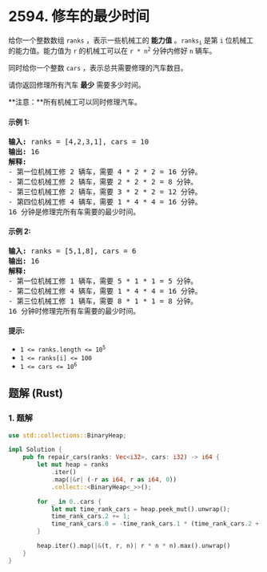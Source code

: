 # 2594. 修车的最少时间
给你一个整数数组 `ranks` ，表示一些机械工的 **能力值** 。<code>ranks<sub>i</sub></code> 是第 `i` 位机械工的能力值。能力值为 `r` 的机械工可以在 <code>r * n<sup>2</sup></code> 分钟内修好 `n` 辆车。

同时给你一个整数 `cars` ，表示总共需要修理的汽车数目。

请你返回修理所有汽车 **最少** 需要多少时间。

**注意：**所有机械工可以同时修理汽车。

#### 示例 1:
<pre>
<strong>输入:</strong> ranks = [4,2,3,1], cars = 10
<strong>输出:</strong> 16
<strong>解释:</strong>
- 第一位机械工修 2 辆车，需要 4 * 2 * 2 = 16 分钟。
- 第二位机械工修 2 辆车，需要 2 * 2 * 2 = 8 分钟。
- 第三位机械工修 2 辆车，需要 3 * 2 * 2 = 12 分钟。
- 第四位机械工修 4 辆车，需要 1 * 4 * 4 = 16 分钟。
16 分钟是修理完所有车需要的最少时间。
</pre>

#### 示例 2:
<pre>
<strong>输入:</strong> ranks = [5,1,8], cars = 6
<strong>输出:</strong> 16
<strong>解释:</strong>
- 第一位机械工修 1 辆车，需要 5 * 1 * 1 = 5 分钟。
- 第二位机械工修 4 辆车，需要 1 * 4 * 4 = 16 分钟。
- 第三位机械工修 1 辆车，需要 8 * 1 * 1 = 8 分钟。
16 分钟时修理完所有车需要的最少时间。
</pre>

#### 提示:
* <code>1 <= ranks.length <= 10<sup>5</sup></code>
* `1 <= ranks[i] <= 100`
* <code>1 <= cars <= 10<sup>6</sup></code>

## 题解 (Rust)

### 1. 题解
```Rust
use std::collections::BinaryHeap;

impl Solution {
    pub fn repair_cars(ranks: Vec<i32>, cars: i32) -> i64 {
        let mut heap = ranks
            .iter()
            .map(|&r| (-r as i64, r as i64, 0))
            .collect::<BinaryHeap<_>>();

        for _ in 0..cars {
            let mut time_rank_cars = heap.peek_mut().unwrap();
            time_rank_cars.2 += 1;
            time_rank_cars.0 = -time_rank_cars.1 * (time_rank_cars.2 + 1) * (time_rank_cars.2 + 1);
        }

        heap.iter().map(|&(t, r, n)| r * n * n).max().unwrap()
    }
}
```
